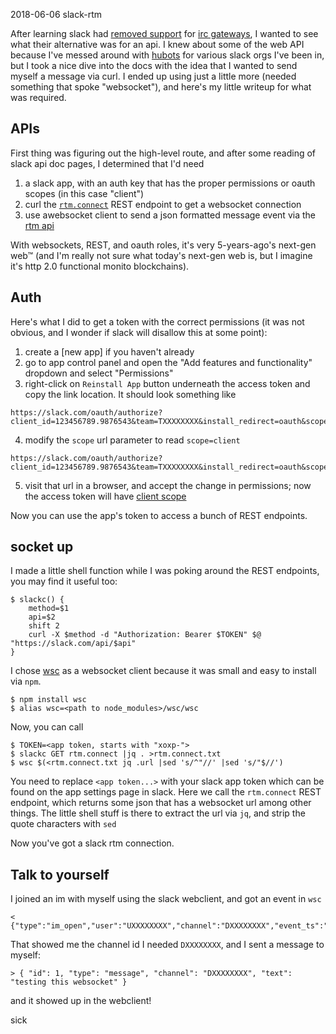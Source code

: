 <pmeta id="created">2018-06-06</pmeta>
<pmeta id="title">slack-rtm</pmeta>

After learning slack had [removed support] for [irc gateways],
I wanted to see what their alternative was for an api.
I knew about some of the web API because I've messed around with [hubots] for various slack orgs I've been in, but I took a nice dive into the docs with the idea that I wanted to send myself a message via curl.
I ended up using just a little more (needed something that spoke "websocket"), and here's my little writeup for what was required.

APIs
----
First thing was figuring out the high-level route, and after some reading of slack api doc pages, I determined that I'd need

1. a slack app, with an auth key that has the proper permissions or oauth scopes (in this case "client")
2. curl the [`rtm.connect`] REST endpoint to get a websocket connection
3. use  awebsocket client to send a json formatted message event via the [rtm api]

With websockets, REST, and oauth roles, it's very 5-years-ago's next-gen web™ (and I'm really not sure what today's next-gen web is, but I imagine it's http 2.0 functional monito blockchains).

Auth
----
Here's what I did to get a token with the correct permissions (it was not obvious, and I wonder if slack will disallow this at some point):

1. create a [new app] if you haven't already
2. go to app control panel and open the "Add features and functionality" dropdown and select "Permissions"
3. right-click on `Reinstall App` button underneath the access token and copy the link location. It should look something like
```
https://slack.com/oauth/authorize?client_id=123456789.9876543&team=TXXXXXXXX&install_redirect=oauth&scope=chat:write:user
```
4. modify the `scope` url parameter to read `scope=client`
```
https://slack.com/oauth/authorize?client_id=123456789.9876543&team=TXXXXXXXX&install_redirect=oauth&scope=client
```
5. visit that url in a browser, and accept the change in permissions; now the access token will have [client scope]

Now you can use the app's token to access a bunch of REST endpoints.

socket up
---------
I made a little shell function while I was poking around the REST endpoints, you may find it useful too:

```
$ slackc() {
	method=$1
	api=$2
	shift 2
	curl -X $method -d "Authorization: Bearer $TOKEN" $@ "https://slack.com/api/$api"
}
```

I chose [wsc] as a websocket client because it was small and easy to install via `npm`.

```
$ npm install wsc
$ alias wsc=<path to node_modules>/wsc/wsc
```

Now, you can call

```
$ TOKEN=<app token, starts with "xoxp-">
$ slackc GET rtm.connect |jq . >rtm.connect.txt
$ wsc $(<rtm.connect.txt jq .url |sed 's/^"//' |sed 's/"$//')
```

You need to replace `<app token...>` with your slack app token which can be found on the app settings page in slack.
Here we call the `rtm.connect` REST endpoint, which returns some json that has a websocket url among other things.
The little shell stuff is there to extract the url via `jq`, and strip the quote characters with `sed`

Now you've got a slack rtm connection.

Talk to yourself
----------------
I joined an im with myself using the slack webclient, and got an event in `wsc`

```
< {"type":"im_open","user":"UXXXXXXXX","channel":"DXXXXXXXX","event_ts":"1527543437.000020"}
```

That showed me the channel id I needed `DXXXXXXXX`, and I sent a message to myself:

```
> { "id": 1, "type": "message", "channel": "DXXXXXXXX", "text": "testing this websocket" }
```

and it showed up in the webclient!

sick

[removed support]: https://it.slashdot.org/story/18/03/08/2049255/slack-is-shutting-down-its-irc-gateway
[irc gateways]: https://slack.com/account/gateways
[hubots]: https://hubot.github.com/
[`rtm.connect`]: https://api.slack.com/methods/rtm.connect
[rtm api]: https://api.slack.com/rtm
[client scope]: https://api.slack.com/scopes/client
[wsc]: https://github.com/danielstjules/wsc

